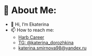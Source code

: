# 💫 About Me:
- 👋 Hi, I’m Ekaterina
- 📫 How to reach me:
   - [Harb Career](https://career.habr.com/yomche)
   - [TG: @katerina_dorozhkina](https://t.me/katerina_dorozhkina)
   - katerina.smirnova98@yandex.ru

<!-- Proudly created with GPRM ( https://gprm.itsvg.in ) -->
